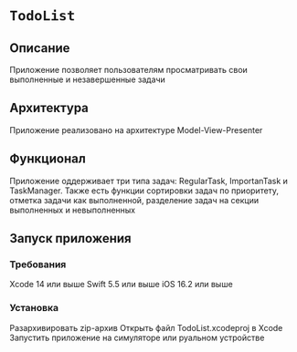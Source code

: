 #  ``TodoList``

## Описание
Приложение позволяет пользователям просматривать свои выполненные и незавершенные задачи

## Архитектура
Приложение реализовано на архитектуре Model-View-Presenter

## Функционал
Приложение оддерживает три типа задач: RegularTask, ImportanTask и TaskManager.
Также есть функции сортировки задач по приоритету, отметка задачи как выполненной, разделение задач на секции выполненных и невыполненных

## Запуск приложения
### Требования
Xcode 14 или выше
Swift 5.5 или выше
iOS 16.2 или выше
### Установка
Разархивировать zip-архив
Открыть файл TodoList.xcodeproj в Xcode
Запустить приложение на симуляторе или руальном устройстве
